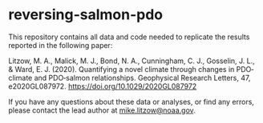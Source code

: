# reversing-salmon-pdo
This repository contains all data and code needed to replicate the results reported in the following paper:

Litzow, M. A., Malick, M. J., Bond, N. A., Cunningham, C. J., Gosselin, J. L., & Ward, E. J. (2020). Quantifying a novel climate through changes in PDO‐climate and PDO‐salmon relationships. Geophysical Research Letters, 47, e2020GL087972. https://doi.org/10.1029/2020GL087972

If you have any questions about these data or analyses, or find any errors, please contact the lead author at mike.litzow@noaa.gov.